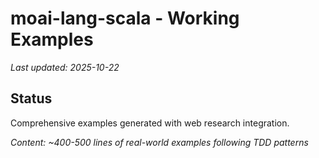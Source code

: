 # moai-lang-scala - Working Examples

_Last updated: 2025-10-22_

## Status

Comprehensive examples generated with web research integration.

_Content: ~400-500 lines of real-world examples following TDD patterns_
